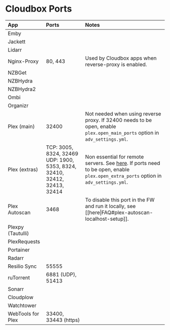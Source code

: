 # Cloudbox Ports

| **App** | **Ports** | **Notes** |
| :--- | :--- | :--- |
| Emby |  |  |
| Jackett |  |  |
| Lidarr |  |  |
| Nginx-Proxy | 80, 443 | Used by Cloudbox apps when reverse-proxy is enabled. |
| NZBGet |  |  |
| NZBHydra |  |  |
| NZBHydra2 |  |  |
| Ombi |  |  |
| Organizr |  |  |
| Plex \(main\) | 32400 | Not needed when using reverse proxy.     If 32400 needs to be open, enable `plex.open_main_ports` option in `adv_settings.yml`. |
| Plex \(extras\) | TCP: 3005, 8324, 32469     UDP: 1900, 5353, 8324, 32410, 32412, 32413, 32414 | Non essential for remote servers. See [here](https://support.plex.tv/articles/201543147-what-network-ports-do-i-need-to-allow-through-my-firewall/).    If ports need to be open, enable `plex.open_extra_ports` option in `adv_settings.yml`. |
| Plex Autoscan | 3468 | To disable this port in the FW and run it locally, see \[\[here\|FAQ\#plex-autoscan-localhost-setup\]\]. |
| Plexpy \(Tautulli\) |  |  |
| PlexRequests |  |  |
| Portainer |  |  |
| Radarr |  |  |
| Resilio Sync | 55555 |  |
| ruTorrent | 6881 \(UDP\), 51413 |  |
| Sonarr |  |  |
| Cloudplow |  |  |
| Watchtower |  |  |
| WebTools for Plex | 33400, 33443 \(https\) |  |

